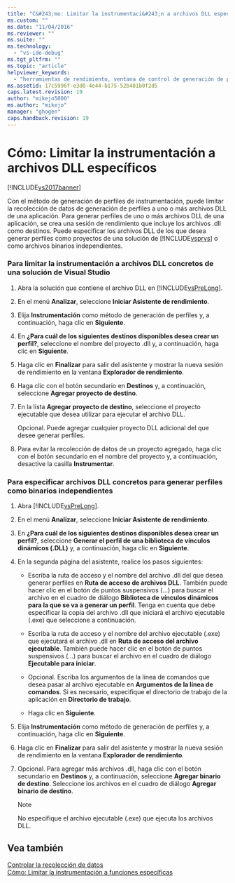 ```yaml
---
title: "C&#243;mo: Limitar la instrumentaci&#243;n a archivos DLL espec&#237;ficos | Microsoft Docs"
ms.custom: ""
ms.date: "11/04/2016"
ms.reviewer: ""
ms.suite: ""
ms.technology: 
  - "vs-ide-debug"
ms.tgt_pltfrm: ""
ms.topic: "article"
helpviewer_keywords: 
  - "herramientas de rendimiento, ventana de control de generación de perfiles en tiempo de ejecución"
ms.assetid: 17c5996f-e3d0-4e44-b175-52b401b0f2d5
caps.latest.revision: 19
author: "mikejo5000"
ms.author: "mikejo"
manager: "ghogen"
caps.handback.revision: 19
---
```

# C&#243;mo: Limitar la instrumentaci&#243;n a archivos DLL espec&#237;ficos
[!INCLUDE[vs2017banner](../code-quality/includes/vs2017banner.md)]

Con el método de generación de perfiles de instrumentación, puede limitar la recolección de datos de generación de perfiles a uno o más archivos DLL de una aplicación.  Para generar perfiles de uno o más archivos DLL de una aplicación, se crea una sesión de rendimiento que incluye los archivos .dll como destinos.  Puede especificar los archivos DLL de los que desea generar perfiles como proyectos de una solución de [!INCLUDE[vsprvs](../code-quality/includes/vsprvs_md.md)] o como archivos binarios independientes.  
  
### Para limitar la instrumentación a archivos DLL concretos de una solución de Visual Studio  
  
1.  Abra la solución que contiene el archivo DLL en [!INCLUDE[vsPreLong](../code-quality/includes/vsprelong_md.md)].  
  
2.  En el menú **Analizar**, seleccione **Iniciar Asistente de rendimiento**.  
  
3.  Elija **Instrumentación** como método de generación de perfiles y, a continuación, haga clic en **Siguiente**.  
  
4.  En **¿Para cuál de los siguientes destinos disponibles desea crear un perfil?**, seleccione el nombre del proyecto .dll y, a continuación, haga clic en **Siguiente**.  
  
5.  Haga clic en **Finalizar** para salir del asistente y mostrar la nueva sesión de rendimiento en la ventana **Explorador de rendimiento**.  
  
6.  Haga clic con el botón secundario en **Destinos** y, a continuación, seleccione **Agregar proyecto de destino**.  
  
7.  En la lista **Agregar proyecto de destino**, seleccione el proyecto ejecutable que desea utilizar para ejecutar el archivo DLL.  
  
     Opcional.  Puede agregar cualquier proyecto DLL adicional del que desee generar perfiles.  
  
8.  Para evitar la recolección de datos de un proyecto agregado, haga clic con el botón secundario en el nombre del proyecto y, a continuación, desactive la casilla **Instrumentar**.  
  
### Para especificar archivos DLL concretos para generar perfiles como binarios independientes  
  
1.  Abra [!INCLUDE[vsPreLong](../code-quality/includes/vsprelong_md.md)].  
  
2.  En el menú **Analizar**, seleccione **Iniciar Asistente de rendimiento**.  
  
3.  En **¿Para cuál de los siguientes destinos disponibles desea crear un perfil?**, seleccione **Generar el perfil de una biblioteca de vínculos dinámicos \(.DLL\)** y, a continuación, haga clic en **Siguiente**.  
  
4.  En la segunda página del asistente, realice los pasos siguientes:  
  
    -   Escriba la ruta de acceso y el nombre del archivo .dll del que desea generar perfiles en **Ruta de acceso de archivos DLL**.  También puede hacer clic en el botón de puntos suspensivos \(...\) para buscar el archivo en el cuadro de diálogo **Biblioteca de vínculos dinámicos para la que se va a generar un perfil**.  Tenga en cuenta que debe especificar la copia del archivo .dll que iniciará el archivo ejecutable \(.exe\) que seleccione a continuación.  
  
    -   Escriba la ruta de acceso y el nombre del archivo ejecutable \(.exe\) que ejecutará el archivo .dll en **Ruta de acceso del archivo ejecutable**.  También puede hacer clic en el botón de puntos suspensivos \(...\) para buscar el archivo en el cuadro de diálogo **Ejecutable para iniciar**.  
  
    -   Opcional.  Escriba los argumentos de la línea de comandos que desea pasar al archivo ejecutable en **Argumentos de la línea de comandos**.  Si es necesario, especifique el directorio de trabajo de la aplicación en **Directorio de trabajo**.  
  
    -   Haga clic en **Siguiente**.  
  
5.  Elija **Instrumentación** como método de generación de perfiles y, a continuación, haga clic en **Siguiente**.  
  
6.  Haga clic en **Finalizar** para salir del asistente y mostrar la nueva sesión de rendimiento en la ventana **Explorador de rendimiento**.  
  
7.  Opcional.  Para agregar más archivos .dll, haga clic con el botón secundario en **Destinos** y, a continuación, seleccione **Agregar binario de destino**.  Seleccione los archivos en el cuadro de diálogo **Agregar binario de destino**.  
  
    > [!NOTE]
    >  No especifique el archivo ejecutable \(.exe\) que ejecuta los archivos DLL.  
  
## Vea también  
 [Controlar la recolección de datos](../profiling/controlling-data-collection.md)   
 [Cómo: Limitar la instrumentación a funciones específicas](../profiling/how-to-limit-instrumentation-to-specific-functions.md)